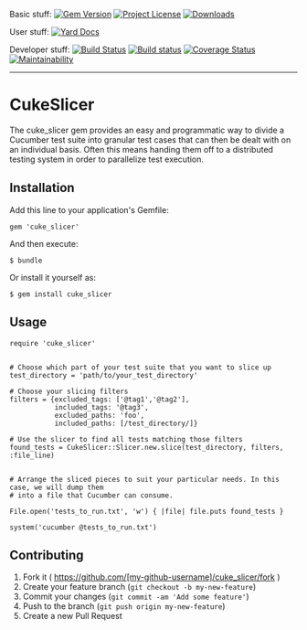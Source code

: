 Basic stuff:
[![Gem Version](https://badge.fury.io/rb/cuke_slicer.svg)](https://rubygems.org/gems/cuke_slicer)
[![Project License](https://img.shields.io/badge/license-MIT-blue.svg)](https://opensource.org/licenses/mit-license.php)
[![Downloads](https://img.shields.io/gem/dt/cuke_slicer.svg)](https://rubygems.org/gems/cuke_slicer)

User stuff:
[![Yard Docs](http://img.shields.io/badge/Documentation-API-blue.svg)](https://www.rubydoc.info/gems/cuke_slicer)

Developer stuff:
[![Build Status](https://travis-ci.org/enkessler/cuke_slicer.svg)](https://travis-ci.org/enkessler/cuke_slicer)
[![Build status](https://ci.appveyor.com/api/projects/status/706c8x5ug897wq3x?svg=true)](https://ci.appveyor.com/project/enkessler/cuke-slicer)
[![Coverage Status](https://coveralls.io/repos/github/enkessler/cuke_slicer/badge.svg)](https://coveralls.io/github/enkessler/cuke_slicer)
[![Maintainability](https://codeclimate.com/github/enkessler/cuke_slicer/badges/gpa.svg)](https://codeclimate.com/github/enkessler/cuke_slicer/maintainability)

---


# CukeSlicer

The cuke_slicer gem provides an easy and programmatic way to divide a Cucumber test suite into granular test
cases that can then be dealt with on an individual basis. Often this means handing them off to a distributed
testing system in order to parallelize test execution.

## Installation

Add this line to your application's Gemfile:

    gem 'cuke_slicer'

And then execute:

    $ bundle

Or install it yourself as:

    $ gem install cuke_slicer

## Usage

    require 'cuke_slicer'


    # Choose which part of your test suite that you want to slice up
    test_directory = 'path/to/your_test_directory'

    # Choose your slicing filters
    filters = {excluded_tags: ['@tag1','@tag2'],
               included_tags: '@tag3',
               excluded_paths: 'foo',
               included_paths: [/test_directory/]}

    # Use the slicer to find all tests matching those filters
    found_tests = CukeSlicer::Slicer.new.slice(test_directory, filters, :file_line)


    # Arrange the sliced pieces to suit your particular needs. In this case, we will dump them
    # into a file that Cucumber can consume.

    File.open('tests_to_run.txt', 'w') { |file| file.puts found_tests }

    system('cucumber @tests_to_run.txt')


## Contributing

1. Fork it ( https://github.com/[my-github-username]/cuke_slicer/fork )
2. Create your feature branch (`git checkout -b my-new-feature`)
3. Commit your changes (`git commit -am 'Add some feature'`)
4. Push to the branch (`git push origin my-new-feature`)
5. Create a new Pull Request
